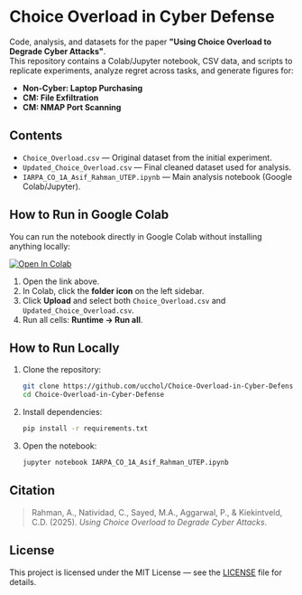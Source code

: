 # Choice Overload in Cyber Defense

Code, analysis, and datasets for the paper **"Using Choice Overload to Degrade Cyber Attacks"**.  
This repository contains a Colab/Jupyter notebook, CSV data, and scripts to replicate experiments, analyze regret across tasks, and generate figures for:
- **Non-Cyber: Laptop Purchasing**
- **CM: File Exfiltration**
- **CM: NMAP Port Scanning**

## Contents
- `Choice_Overload.csv` — Original dataset from the initial experiment.
- `Updated_Choice_Overload.csv` — Final cleaned dataset used for analysis.
- `IARPA_CO_1A_Asif_Rahman_UTEP.ipynb` — Main analysis notebook (Google Colab/Jupyter).

## How to Run in Google Colab
You can run the notebook directly in Google Colab without installing anything locally:

[![Open In Colab](https://colab.research.google.com/assets/colab-badge.svg)](https://colab.research.google.com/github/ucchol/Choice-Overload-in-Cyber-Defense/blob/main/IARPA_CO_1A_Asif_Rahman_UTEP.ipynb)

1. Open the link above.
2. In Colab, click the **folder icon** on the left sidebar.
3. Click **Upload** and select both `Choice_Overload.csv` and `Updated_Choice_Overload.csv`.
4. Run all cells: **Runtime → Run all**.

## How to Run Locally
1. Clone the repository:
   ```bash
   git clone https://github.com/ucchol/Choice-Overload-in-Cyber-Defense.git
   cd Choice-Overload-in-Cyber-Defense
   ```
2. Install dependencies:
   ```bash
   pip install -r requirements.txt
   ```
3. Open the notebook:
   ```bash
   jupyter notebook IARPA_CO_1A_Asif_Rahman_UTEP.ipynb
   ```

## Citation
> Rahman, A., Natividad, C., Sayed, M.A., Aggarwal, P., & Kiekintveld, C.D. (2025). *Using Choice Overload to Degrade Cyber Attacks*.

## License
This project is licensed under the MIT License — see the [LICENSE](LICENSE) file for details.

